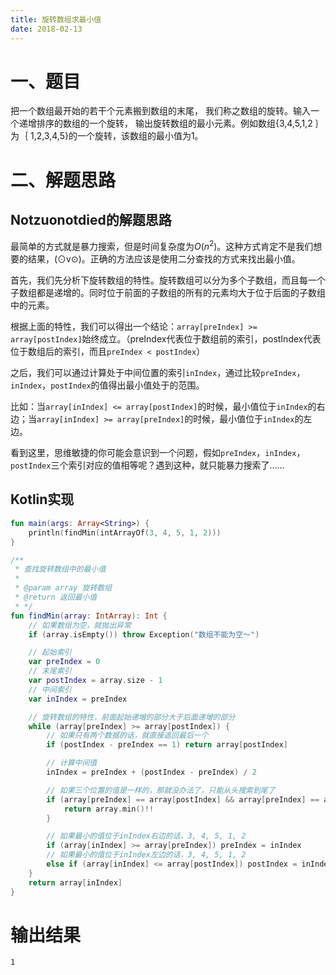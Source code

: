 ```yaml
---
title: 旋转数组求最小值
date: 2018-02-13
---
```


# 一、题目

把一个数组最开始的若干个元素搬到数组的末尾， 我们称之数组的旋转。输入一个递增排序的数组的一个旋转， 输出旋转数组的最小元素。例如数组{3,4,5,1,2 ｝为｛ 1,2,3,4,5}的一个旋转，该数组的最小值为1。

# 二、解题思路

## Notzuonotdied的解题思路

最简单的方式就是暴力搜索，但是时间复杂度为$O(n^2)$。这种方式肯定不是我们想要的结果，(⊙v⊙)。正确的方法应该是使用二分查找的方式来找出最小值。

首先，我们先分析下旋转数组的特性。旋转数组可以分为多个子数组，而且每一个子数组都是递增的。同时位于前面的子数组的所有的元素均大于位于后面的子数组中的元素。

根据上面的特性，我们可以得出一个结论：`array[preIndex] >= array[postIndex]`始终成立。（preIndex代表位于数组前的索引，postIndex代表位于数组后的索引，而且`preIndex < postIndex`）

之后，我们可以通过计算处于中间位置的索引`inIndex`，通过比较`preIndex`，`inIndex`，`postIndex`的值得出最小值处于的范围。

比如：当`array[inIndex] <= array[postIndex]`的时候，最小值位于`inIndex`的右边；当`array[inIndex] >= array[preIndex]`的时候，最小值位于`inIndex`的左边。

看到这里，思维敏捷的你可能会意识到一个问题，假如`preIndex`，`inIndex`，`postIndex`三个索引对应的值相等呢？遇到这种，就只能暴力搜索了……

## Kotlin实现

``` kotlin
fun main(args: Array<String>) {
    println(findMin(intArrayOf(3, 4, 5, 1, 2)))
}

/**
 * 查找旋转数组中的最小值
 *
 * @param array 旋转数组
 * @return 返回最小值
 * */
fun findMin(array: IntArray): Int {
    // 如果数组为空，就抛出异常
    if (array.isEmpty()) throw Exception("数组不能为空～")

    // 起始索引
    var preIndex = 0
    // 末尾索引
    var postIndex = array.size - 1
    // 中间索引
    var inIndex = preIndex

    // 旋转数组的特性，前面起始递增的部分大于后面递增的部分
    while (array[preIndex] >= array[postIndex]) {
        // 如果只有两个数据的话，就直接返回最后一个
        if (postIndex - preIndex == 1) return array[postIndex]

        // 计算中间值
        inIndex = preIndex + (postIndex - preIndex) / 2

        // 如果三个位置的值是一样的，那就没办法了，只能从头搜索到尾了
        if (array[preIndex] == array[postIndex] && array[preIndex] == array[inIndex]) {
            return array.min()!!
        }

        // 如果最小的值位于inIndex右边的话，3, 4, 5, 1, 2
        if (array[inIndex] >= array[preIndex]) preIndex = inIndex
        // 如果最小的值位于inIndex左边的话，3, 4, 5, 1, 2
        else if (array[inIndex] <= array[postIndex]) postIndex = inIndex
    }
    return array[inIndex]
}
```

# 输出结果

``` cmd
1
```